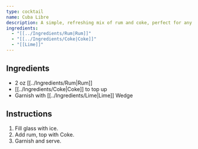 ```yaml
---
type: cocktail
name: Cuba Libre
description: A simple, refreshing mix of rum and coke, perfect for any party.
ingredients:
  - "[[../Ingredients/Rum|Rum]]"
  - "[[../Ingredients/Coke|Coke]]"
  - "[[Lime]]"
---
```


## Ingredients
- 2 oz [[../Ingredients/Rum|Rum]]
- [[../Ingredients/Coke|Coke]] to top up
- Garnish with [[../Ingredients/Lime|Lime]] Wedge

## Instructions
1. Fill glass with ice.
2. Add rum, top with Coke.
3. Garnish and serve.
